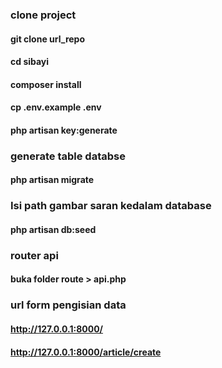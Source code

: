 ### clone project
#### git clone url_repo
#### cd sibayi
#### composer install
#### cp .env.example .env
#### php artisan key:generate

### generate table databse
#### php artisan migrate

### Isi path gambar saran kedalam database
#### php artisan db:seed

### router api
#### buka folder route > api.php

### url form pengisian data
#### http://127.0.0.1:8000/
#### http://127.0.0.1:8000/article/create